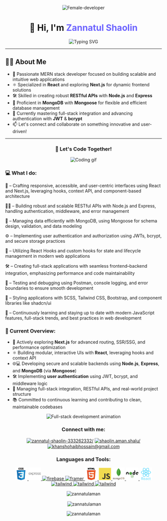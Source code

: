 <p align="center">
  <img 
    src="https://ifda.in/img/mern-stack-development.webp" 
    alt="Female-developer"
   
  >
</p>

<h1 align="center">👋 Hi, I'm <span style="color:#6C63FF;">Zannatul Shaolin</span></h1>

<p align="center">
  <img src="https://readme-typing-svg.demolab.com?font=Fira+Code&size=24&pause=1000&center=true&width=435&lines=Full-Stack+MERN+Developer;React+%7C+Next.js+Enthusiast;Node.js+%7C+Express+%7C+MongoDB;Let's+Build+Something+Amazing+🚀" alt="Typing SVG" />
</p>

---

<h2 align="left">🧑‍💻 About Me</h2>

<ul>
  <li>🎯 Passionate MERN stack developer focused on building scalable and intuitive web applications</li>
  <li>⚛️ Specialized in <strong>React</strong> and exploring <strong>Next.js</strong> for dynamic frontend solutions</li>
  <li>🛠️ Skilled in creating robust <strong>RESTful APIs</strong> with <strong>Node.js</strong> and <strong>Express</strong></li>
  <li>💾 Proficient in <strong>MongoDB</strong> with <strong>Mongoose</strong> for flexible and efficient database management</li>
  <li>🧠 Currently mastering full-stack integration and advancing authentication with <strong>JWT</strong> & <strong>bcrypt</strong></li>
  <li>📫 Let's connect and collaborate on something innovative and user-driven!</li>
</ul>

---

<h3 align="center">🚀 Let's Code Together!</h3>
<p align="center">
  <img src="https://media.giphy.com/media/L8K62iTDkzGX6/giphy.gif" width="300" alt="Coding gif" />
</p>



<h3 align="left">💻 What I do:</h3>

🌱 – Crafting responsive, accessible, and user-centric interfaces using React and Next.js, leveraging hooks, context API, and component-based architecture

👩‍💻 – Building robust and scalable RESTful APIs with Node.js and Express, handling authentication, middleware, and error management

💾 – Managing data efficiently with MongoDB, using Mongoose for schema design, validation, and data modeling

⚙️ – Implementing user authentication and authorization using JWTs, bcrypt, and secure storage practices

🧠 – Utilizing React Hooks and custom hooks for state and lifecycle management in modern web applications

🛠 – Creating full-stack applications with seamless frontend–backend integration, emphasizing performance and code maintainability

🧪 – Testing and debugging using Postman, console logging, and error boundaries to ensure smooth development

🎨 – Styling applications with SCSS, Tailwind CSS, Bootstrap, and component libraries like shadcn/ui

🚀 – Continuously learning and staying up to date with modern JavaScript features, full-stack trends, and best practices in web development

<h3 align="left">👀 Current Overview:</h3>

<ul>
  <li>🚀 Actively exploring <strong>Next.js</strong> for advanced routing, SSR/SSG, and performance optimization</li>
  <li>⚛ Building modular, interactive UIs with <strong>React</strong>, leveraging hooks and context API</li>
  <li>🌐💻 Developing secure and scalable backends using <strong>Node.js</strong>, <strong>Express</strong>, and <strong>MongoDB</strong> (via <strong>Mongoose</strong>)</li>
  <li>🛠️ Implementing <strong>user authentication</strong> using JWT, bcrypt, and middleware logic</li>
  <li>📁 Managing full-stack integration, RESTful APIs, and real-world project structure</li>
  <li>📚 Committed to continuous learning and contributing to clean, maintainable codebases</li>
</ul>

<p align="center">
  <img src="https://cdn.dribbble.com/users/1162077/screenshots/3848914/programmer.gif" width="500" alt="Full-stack development animation">
</p>


<h3 align="center">Connect with me:</h3>
<p align="center">
<a href="https://www.linkedin.com/in/zannatul-shaolin-333262332/" target="blank"><img align="center" src="https://raw.githubusercontent.com/rahuldkjain/github-profile-readme-generator/master/src/images/icons/Social/linked-in-alt.svg" alt="zannatul-shaolin-333262332/" height="30" width="40" /></a>
<a href="https://www.facebook.com/shaolin.aman.shalu/" target="blank"><img align="center" src="https://raw.githubusercontent.com/rahuldkjain/github-profile-readme-generator/master/src/images/icons/Social/facebook.svg" alt="shaolin.aman.shalu/" height="30" width="40" /></a>
<a href="mailto:shaolinzannatul@gmail.com" target="blank">
  <img align="center" src="https://upload.wikimedia.org/wikipedia/commons/thumb/7/7e/Gmail_icon_%282020%29.svg/1024px-Gmail_icon_%282020%29.svg.png" alt="khanshohaibhossain@gmail.com" height="30" width="40" />
</a>
  
</p>

<h3 align="center">Languages and Tools:</h3>
<p align="center"> <a href="https://www.w3schools.com/css/" target="_blank" rel="noreferrer"> <img src="https://raw.githubusercontent.com/devicons/devicon/master/icons/css3/css3-original-wordmark.svg" alt="css3" width="40" height="40"/> </a> <a href="https://expressjs.com" target="_blank" rel="noreferrer"> <img src="https://raw.githubusercontent.com/devicons/devicon/master/icons/express/express-original-wordmark.svg" alt="express" width="40" height="40"/> </a> <a href="https://firebase.google.com/" target="_blank" rel="noreferrer"> <img src="https://www.vectorlogo.zone/logos/firebase/firebase-icon.svg" alt="firebase" width="40" height="40"/> </a> <a href="https://www.framer.com/" target="_blank" rel="noreferrer"> <img src="https://www.vectorlogo.zone/logos/framer/framer-icon.svg" alt="framer" width="40" height="40"/> </a> <a href="https://www.w3.org/html/" target="_blank" rel="noreferrer"> <img src="https://raw.githubusercontent.com/devicons/devicon/master/icons/html5/html5-original-wordmark.svg" alt="html5" width="40" height="40"/> </a> <a href="https://developer.mozilla.org/en-US/docs/Web/JavaScript" target="_blank" rel="noreferrer"> <img src="https://raw.githubusercontent.com/devicons/devicon/master/icons/javascript/javascript-original.svg" alt="javascript" width="40" height="40"/> </a> <a href="https://www.mongodb.com/" target="_blank" rel="noreferrer"> <img src="https://raw.githubusercontent.com/devicons/devicon/master/icons/mongodb/mongodb-original-wordmark.svg" alt="mongodb" width="40" height="40"/> </a> <a href="https://nodejs.org" target="_blank" rel="noreferrer"> <img src="https://raw.githubusercontent.com/devicons/devicon/master/icons/nodejs/nodejs-original-wordmark.svg" alt="nodejs" width="40" height="40"/> </a> <a href="https://reactjs.org/" target="_blank" rel="noreferrer"> <img src="https://raw.githubusercontent.com/devicons/devicon/master/icons/react/react-original-wordmark.svg" alt="react" width="40" height="40"/> </a> 
<a href="https://tailwindcss.com/" target="_blank" rel="noreferrer"> <img src="https://www.vectorlogo.zone/logos/tailwindcss/tailwindcss-icon.svg" alt="tailwind" width="40" height="40"/> </a> 
<a href="https://tailwindcss.com/" target="_blank" rel="noreferrer"> <img src="https://cdn.worldvectorlogo.com/logos/jwtio-json-web-token.svg" alt="tailwind" width="50" height="50"/> </a> 
<a href="https://tailwindcss.com/" target="_blank" rel="noreferrer"> <img src="https://www.svgrepo.com/show/331592/stripe-v2.svg" alt="tailwind" width="50" height="50"/> </a> 
</p>
<p align="center"><img align="center" src="https://github-readme-stats.vercel.app/api/top-langs?username=zannatulaman&show_icons=true&theme=merko&locale=en&layout=compact" alt="zannatulaman" /></p>

<p align="center">&nbsp;<img align="center" src="https://github-readme-stats.vercel.app/api?username=zannatulaman&show_icons=true&theme=merko&locale=en" alt="zannatulaman" /></p>

<p align="center">
    <img src="https://github-readme-streak-stats.herokuapp.com/?user=zannatulaman&theme=highcontrast" alt="zannatulaman" />
</p>

